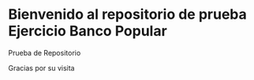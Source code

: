 # Bienvenido al repositorio de prueba Ejercicio Banco Popular
Prueba de Repositorio

Gracias por su visita
